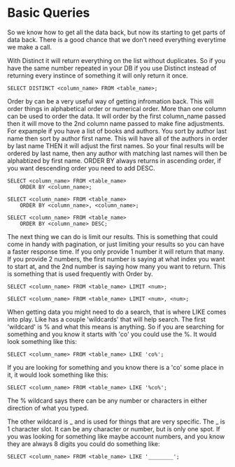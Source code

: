 # Basic Queries

So we know how to get all the data back, but now its starting to get parts of data back. There is a good chance that we don't need everything everytime we make a call.

With Distinct it will return everything on the list without duplicates. So if you have the same number repeated in your DB if you use Distinct instead of returning every instince of something it will only return it once.

`SELECT DISTINCT <column_name> FROM <table_name>;`

Order by can be a very useful way of getting infromation back. This will order things in alphabetical order or numerical order. More than one column can be used to order the data. It will order by the first column_name passed then it will move to the 2nd column name passed to make fine adjustments. For expample if you have a list of books and authors. You sort by author last name then sort by author first name. This will have all of the authors in order by last name THEN it will adjust the first names. So your final results will be ordered by last name, then any author with matching last names will then be alphabtized by first name. ORDER BY always returns in ascending order, if you want descending order you need to add DESC.

```
SELECT <column_name> FROM <table_name>
    ORDER BY <column_name>;
```

```
SELECT <column_name> FROM <table_name>
    ORDER BY <column_name>, <column_name>;
```

```
SELECT <column_name> FROM <table_name>
    ORDER BY <column_name> DESC;
```

The next thing we can do is limit our results. This is something that could come in handy with pagination, or just limiting your results so you can have a faster response time. If you only provide 1 number it will return that many. If you provide 2 numbers, the first number is saying at what index you want to start at, and the 2nd number is saying how many you want to return. This is something that is used frequently with Order by.

`SELECT <column_name> FROM <table_name> LIMIT <num>;`

`SELECT <column_name> FROM <table_name> LIMIT <num>, <num>;`

When getting data you might need to do a search, that is where LIKE comes into play. Like has a couple 'wildcards' that will help search. The first 'wildcard' is % and what this means is anything. So if you are searching for something and you know it starts with 'co' you could use the %. It would look something like this:

`SELECT <column_name> FROM <table_name> LIKE 'co%';`

If you are looking for something and you know there is a 'co' some place in it, it would look something like this:

`SELECT <column_name> FROM <table_name> LIKE '%co%';`

The % wildcard says there can be any number or characters in either direction of what you typed.

The other wildcard is _ and is used for things that are very specific. The _ is 1 character slot. It can be any character or number, but is only one spot. If you was looking for something like maybe account numbers, and you know they are always 8 digits you could do something like:

`SELECT <column_name> FROM <table_name> LIKE '________';`
